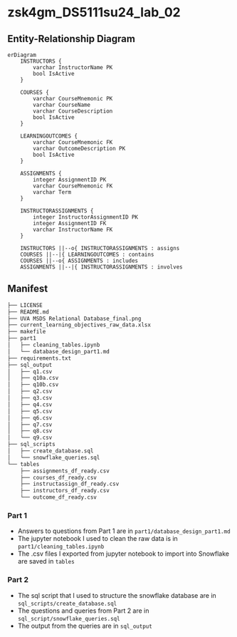 # zsk4gm_DS5111su24_lab_02

## Entity-Relationship Diagram
```mermaid
erDiagram
    INSTRUCTORS {
        varchar InstructorName PK
        bool IsActive
    }

    COURSES {
        varchar CourseMnemonic PK
        varchar CourseName
        varchar CourseDescription
        bool IsActive
    }

    LEARNINGOUTCOMES {
        varchar CourseMnemonic FK
        varchar OutcomeDescription PK
        bool IsActive
    }

    ASSIGNMENTS {
        integer AssignmentID PK
        varchar CourseMnemonic FK
        varchar Term
    }

    INSTRUCTORASSIGNMENTS {
        integer InstructorAssignmentID PK
        integer AssignmentID FK
        varchar InstructorName FK
    }

    INSTRUCTORS ||--o{ INSTRUCTORASSIGNMENTS : assigns
    COURSES ||--|{ LEARNINGOUTCOMES : contains
    COURSES ||--o{ ASSIGNMENTS : includes
    ASSIGNMENTS ||--|{ INSTRUCTORASSIGNMENTS : involves
```

## Manifest 

```bash
├── LICENSE
├── README.md
├── UVA MSDS Relational Database_final.png
├── current_learning_objectives_raw_data.xlsx
├── makefile
├── part1
│   ├── cleaning_tables.ipynb
│   └── database_design_part1.md
├── requirements.txt
├── sql_output
│   ├── q1.csv
│   ├── q10a.csv
│   ├── q10b.csv
│   ├── q2.csv
│   ├── q3.csv
│   ├── q4.csv
│   ├── q5.csv
│   ├── q6.csv
│   ├── q7.csv
│   ├── q8.csv
│   └── q9.csv
├── sql_scripts
│   ├── create_database.sql
│   └── snowflake_queries.sql
└── tables
    ├── assignments_df_ready.csv
    ├── courses_df_ready.csv
    ├── instructassign_df_ready.csv
    ├── instructors_df_ready.csv
    └── outcome_df_ready.csv
```

### Part 1

* Answers to questions from Part 1 are in `part1/database_design_part1.md`
* The jupyter notebook I used to clean the raw data is in `part1/cleaning_tables.ipynb`
* The .csv files I exported from jupyter notebook to import into Snowflake are saved in `tables`

### Part 2 

* The sql script that I used to structure the snowflake database are in `sql_scripts/create_database.sql`
* The questions and queries from Part 2 are in `sql_script/snowflake_queries.sql`
* The output from the queries are in `sql_output`

